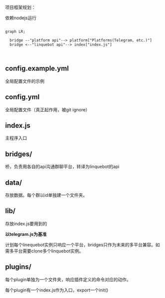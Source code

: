 项目框架规划：

依赖nodejs运行

```mermaid

graph LR;

  bridge --"platform api"--> platform["Platforms(Telegram, etc.)"]
  bridge <--"linquebot api"--> index["index.js"]



```

## config.example.yml

全局配置文件的示例

## config.yml

全局配置文件（真正起作用，被git ignore）

## index.js

主程序入口

## bridges/

桥，负责用各自的api沟通群聊平台，转译为linquebot的api

## data/

存放数据。每个群以id单独建一个文件夹。

## lib/

存放index.js要用到的

**以telegram.js为基准**

计划每个linequebot实例只响应一个平台，bridges只作为未来的多平台兼容。如需多平台需要clone多个linquebot实例。

## plugins/

每个plugin单独为一个文件夹，响应插件定义的命令对应的动作。

每个plugin有一个index.js作为入口，export一个init()
